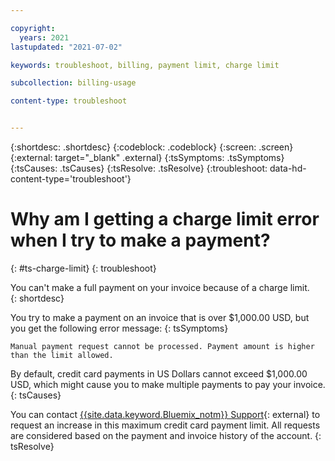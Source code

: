 ```yaml
---

copyright:
  years: 2021
lastupdated: "2021-07-02"

keywords: troubleshoot, billing, payment limit, charge limit

subcollection: billing-usage

content-type: troubleshoot


---
```


{:shortdesc: .shortdesc}
{:codeblock: .codeblock}
{:screen: .screen}
{:external: target="_blank" .external}
{:tsSymptoms: .tsSymptoms}
{:tsCauses: .tsCauses}
{:tsResolve: .tsResolve}
{:troubleshoot: data-hd-content-type='troubleshoot'}


# Why am I getting a charge limit error when I try to make a payment?
{: #ts-charge-limit}
{: troubleshoot}

You can't make a full payment on your invoice because of a charge limit.   
{: shortdesc}

You try to make a payment on an invoice that is over $1,000.00 USD, but you get the following error message:
{: tsSymptoms}

`Manual payment request cannot be processed. Payment amount is higher than the limit allowed.`

By default, credit card payments in US Dollars cannot exceed $1,000.00 USD, which might cause you to make multiple payments to pay your invoice.  
{: tsCauses}

You can contact [{{site.data.keyword.Bluemix_notm}} Support](https://{DomainName}/unifiedsupport/supportcenter){: external} to request an increase in this maximum credit card payment limit. All requests are considered based on the payment and invoice history of the account.
{: tsResolve}


